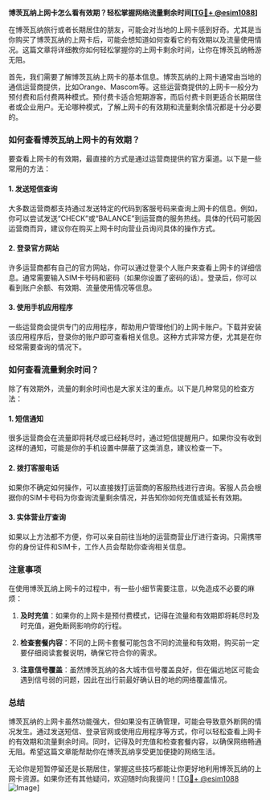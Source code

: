 **博茨瓦纳上网卡怎么看有效期？轻松掌握网络流量剩余时间[[TG💪+ @esim1088](https://t.me/s/esim1088)]**

在博茨瓦纳旅行或者长期居住的朋友，可能会对当地的上网卡感到好奇。尤其是当你购买了博茨瓦纳的上网卡后，可能会想知道如何查看它的有效期以及流量使用情况。这篇文章将详细教你如何轻松掌握你的上网卡剩余时间，让你在博茨瓦纳畅游无阻。

首先，我们需要了解博茨瓦纳上网卡的基本信息。博茨瓦纳的上网卡通常由当地的通信运营商提供，比如Orange、Mascom等。这些运营商提供的上网卡一般分为预付费和后付费两种模式。预付费卡适合短期游客，而后付费卡则更适合长期居住者或企业用户。无论哪种模式，了解上网卡的有效期和流量剩余情况都是十分必要的。

### **如何查看博茨瓦纳上网卡的有效期？**

要查看上网卡的有效期，最直接的方式是通过运营商提供的官方渠道。以下是一些常用的方法：

#### **1. 发送短信查询**
大多数运营商都支持通过发送特定的代码到客服号码来查询上网卡的信息。例如，你可以尝试发送“CHECK”或“BALANCE”到运营商的服务热线。具体的代码可能因运营商而异，建议你在购买上网卡时向营业员询问具体的操作方式。

#### **2. 登录官方网站**
许多运营商都有自己的官方网站，你可以通过登录个人账户来查看上网卡的详细信息。通常需要输入SIM卡号码和密码（如果你设置了密码的话）。登录后，你可以看到账户余额、有效期、流量使用情况等信息。

#### **3. 使用手机应用程序**
一些运营商会提供专门的应用程序，帮助用户管理他们的上网卡账户。下载并安装该应用程序后，登录你的账户即可查看相关信息。这种方式非常方便，尤其是在你经常需要查询的情况下。

### **如何查看流量剩余时间？**

除了有效期外，流量的剩余时间也是大家关注的重点。以下是几种常见的检查方法：

#### **1. 短信通知**
很多运营商会在流量即将耗尽或已经耗尽时，通过短信提醒用户。如果你没有收到这样的通知，可能是你的手机设置中屏蔽了这类消息，建议检查一下。

#### **2. 拨打客服电话**
如果你不确定如何操作，可以直接拨打运营商的客服热线进行咨询。客服人员会根据你的SIM卡号码为你查询流量剩余情况，并告知你如何充值或延长有效期。

#### **3. 实体营业厅查询**
如果以上方法都不方便，你可以亲自前往当地的运营商营业厅进行查询。只需携带你的身份证件和SIM卡，工作人员会帮助你查询相关信息。

### **注意事项**

在使用博茨瓦纳上网卡的过程中，有一些小细节需要注意，以免造成不必要的麻烦：

1. **及时充值**：如果你的上网卡是预付费模式，记得在流量和有效期即将耗尽时及时充值，避免断网影响你的行程。
   
2. **检查套餐内容**：不同的上网卡套餐可能包含不同的流量和有效期，购买前一定要仔细阅读套餐说明，确保它符合你的需求。

3. **注意信号覆盖**：虽然博茨瓦纳的各大城市信号覆盖良好，但在偏远地区可能会遇到信号弱的问题，因此在出行前最好确认目的地的网络覆盖情况。

### **总结**

博茨瓦纳的上网卡虽然功能强大，但如果没有正确管理，可能会导致意外断网的情况发生。通过发送短信、登录官网或使用应用程序等方式，你可以轻松查看上网卡的有效期和流量剩余时间。同时，记得及时充值和检查套餐内容，以确保网络畅通无阻。希望这篇文章能帮助你在博茨瓦纳享受更加便捷的网络生活。

无论你是短暂停留还是长期居住，掌握这些技巧都能让你更好地利用博茨瓦纳的上网卡资源。如果你还有其他疑问，欢迎随时向我提问！[[TG💪+ @esim1088](https://t.me/s/esim1088) ![Image](https://i.postimg.cc/4NQfJmqS/Snipaste-2025-05-13-00-14-12.png)]